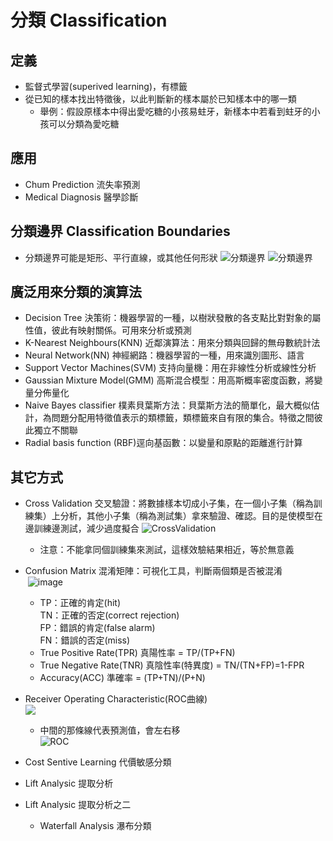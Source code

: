分類 Classification
================
定義
---------------
* 監督式學習(superived learning)，有標籤
* 從已知的樣本找出特徵後，以此判斷新的樣本屬於已知樣本中的哪一類
  * 舉例：假設原樣本中得出愛吃糖的小孩易蛀牙，新樣本中若看到蛀牙的小孩可以分類為愛吃糖

應用
---------------
* Chum Prediction 流失率預測
* Medical Diagnosis 醫學診斷

分類邊界 Classification Boundaries
---------------
* 分類邊界可能是矩形、平行直線，或其他任何形狀
  ![分類邊界](http://openclassroom.stanford.edu/MainFolder/courses/MachineLearning/exercises/ex8materials/ex8b_1.png)
  ![分類邊界](http://www.onthelambda.com/wp-content/uploads/2014/07/quadratic.png)

廣泛用來分類的演算法
---------------
* Decision Tree 決策術：機器學習的一種，以樹狀發散的各支點比對對象的屬性值，彼此有映射關係。可用來分析或預測
* K-Nearest Neighbours(KNN) 近鄰演算法：用來分類與回歸的無母數統計法
* Neural Network(NN) 神經網路：機器學習的一種，用來識別圖形、語言
* Support Vector Machines(SVM) 支持向量機：用在非線性分析或線性分析
* Gaussian Mixture Model(GMM) 高斯混合模型：用高斯概率密度函數，將變量分佈量化
* Naive Bayes classifier 樸素貝葉斯方法：貝葉斯方法的簡單化，最大概似估計，為問題分配用特徵值表示的類標籤，類標籤來自有限的集合。特徵之間彼此獨立不關聯
* Radial basis function (RBF)逕向基函數：以變量和原點的距離進行計算
  
其它方式
---------------
* Cross Validation 交叉驗證：將數據樣本切成小子集，在一個小子集（稱為訓練集）上分析，其他小子集（稱為測試集）拿來驗證、確認。目的是使模型在邊訓練邊測試，減少過度擬合
  ![CrossValidation](http://www.developer.com/imagesvr_ce/6793/ML4.png)
  * 注意：不能拿同個訓練集來測試，這樣效驗結果相近，等於無意義
 
* Confusion Matrix 混淆矩陣：可視化工具，判斷兩個類是否被混淆 <br/> ![image](https://www.mathworks.com/matlabcentral/mlc-downloads/downloads/submissions/60900/versions/13/screenshot.png)<br/>
  * TP：正確的肯定(hit)<br/>
TN：正確的否定(correct rejection)<br/>
FP：錯誤的肯定(false alarm)<br/>
FN：錯誤的否定(miss)<br/>
  * True Positive Rate(TPR) 真陽性率 = TP/(TP+FN)
  * True Negative Rate(TNR) 真陰性率(特異度) = TN/(TN+FP)=1-FPR
  * Accuracy(ACC) 準確率 = (TP+TN)/(P+N)<br/>

* Receiver Operating Characteristic(ROC曲線)<br/>![](http://www.mlahanas.de/MOEA/Med/ROC21-Dateien/image001.jpg)<br/>
  * 中間的那條線代表預測值，會左右移<br/>![ROC](https://www.medcalc.org/manual/_help/images/roc_intro3.png)<br/>

* Cost Sentive Learning 代價敏感分類

* Lift Analysic 提取分析

* Lift Analysic 提取分析之二
  * Waterfall Analysis 瀑布分類


 
